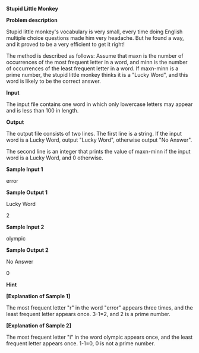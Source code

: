 **Stupid Little Monkey**

**Problem description**

Stupid little monkey's vocabulary is very small, every time doing English multiple choice questions made him very headache. But he found a way, and it proved to be a very efficient to get it right!

The method is described as follows: Assume that maxn is the number of occurrences of the most frequent letter in a word, and minn is the number of occurrences of the least frequent letter in a word. If maxn-minn is a prime number, the stupid little monkey thinks it is a "Lucky Word", and this word is likely to be the correct answer.

**Input**

The input file contains one word in which only lowercase letters may appear and is less than 100 in length.

**Output**

The output file consists of two lines. The first line is a string. If the input word is a Lucky Word, output "Lucky Word", otherwise output "No Answer".

The second line is an integer that prints the value of maxn-minn if the input word is a Lucky Word, and 0 otherwise.

**Sample Input 1**

error

**Sample Output 1**

Lucky Word

2

**Sample Input 2**

olympic

**Sample Output 2**

No Answer

0

**Hint**

**\[Explanation of Sample 1\]**

The most frequent letter "r" in the word "error" appears three times, and the least frequent letter appears once. 3-1=2, and 2 is a prime number.

**\[Explanation of Sample 2\]**

The most frequent letter "i" in the word olympic appears once, and the least frequent letter appears once. 1-1=0, 0 is not a prime number.
